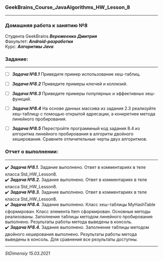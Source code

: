 ### GeekBrains_Course_JavaAlgorithms_HW_Lesson_8
---
### Домашняя работа к занятию №8
Студента GeekBrains ***Веремеенко Дмитрия***    
Факультет: ***Android-разработки***    
Курс: ***Алгоритмы Java***
### Задание:
---
- [ ] ***Задача №8.1***	Приведите пример использование хеш-таблиц.
- [ ] ***Задача №8.2***	Приведите примеры ключей и коллизий.
- [ ] ***Задача №8.3***	Приведите примеры популярных и эффективных хеш-функций.
- [ ] ***Задача №8.4***	На основе данных массива из задания 2.3 реализуйте хеш-таблицу с помощью открытой адресации, 
  а конкретнее метода линейного пробирования.
- [ ] ***Задача №8.5***	Перестройте программный код задания 8.4 из алгоритма линейного пробирования в алгоритм двойного хеширования.
  Сравните отличительные черты двух алгоритмов.
  

### Отчет о выполнении:
---    
:heavy_check_mark: ***Задача №8.1.*** Задание выполнено. Ответ в комментариях в теле класса Std_HW_Lesson8.       
:heavy_check_mark: ***Задача №8.2.*** Задание выполнено. Ответ в комментариях в теле класса Std_HW_Lesson8.             
:heavy_check_mark: ***Задача №8.3.*** Задание выполнено. Ответ в комментариях в теле класса Std_HW_Lesson8.            
:heavy_check_mark: ***Задача №8.4.*** Задание выполнено. Класс хеш-таблицы MyHashTable сформирован. Класс элемента Item 
сформирован. Основные методы реализованы. Заполнение таблицы методом линейного пробирования выполнено. Результаты работы
метода выведены в консоль.    
:heavy_check_mark: ***Задача №8.4.*** Задание выполнено. Заполнение таблицы методом двойного хеширования выполнено.
Результаты работы метода выведены в консоль. Для сравнения все результаты доступны.    

      
---   

*StDimensiy 15.03.2021*
